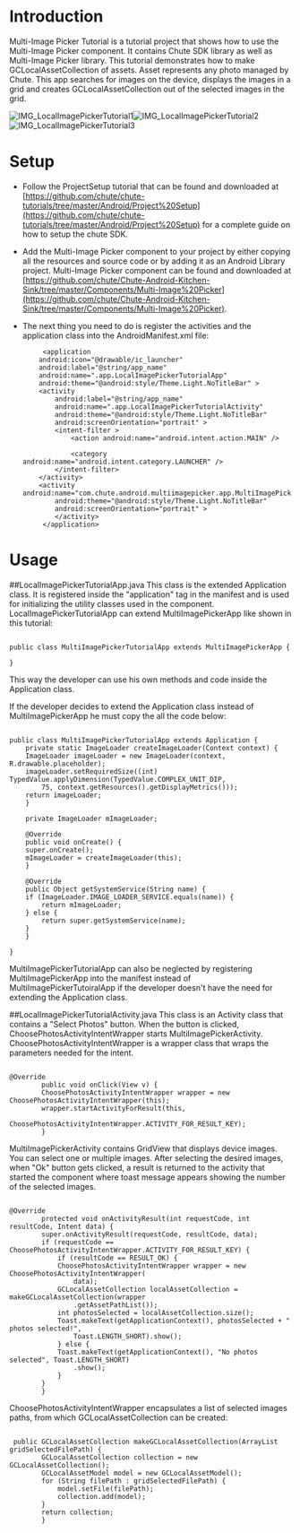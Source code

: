 Introduction
====

Multi-Image Picker Tutorial is a tutorial project that shows how to use the Multi-Image Picker component. It contains Chute SDK library as well as Multi-Image Picker library. 
This tutorial demonstrates how to make GCLocalAssetCollection of assets. Asset represents any photo managed by Chute. This app searches for images on the device, displays the images in a grid and creates GCLocalAssetCollection out of the selected images in the grid.

![IMG_LocalImagePickerTutorial1](https://github.com/chute/chute-tutorials/raw/master/Android/LocalImagePickerTutorial/screenshots/IMG_LocalImagePickerTutorial1.png)![IMG_LocalImagePickerTutorial2](https://github.com/chute/chute-tutorials/raw/master/Android/LocalImagePickerTutorial/screenshots/IMG_LocalImagePickerTutorial2.png)![IMG_LocalImagePickerTutorial3](https://github.com/chute/chute-tutorials/raw/master/Android/LocalImagePickerTutorial/screenshots/IMG_LocalImagePickerTutorial3.png)

Setup
====

* Follow the ProjectSetup tutorial that can be found and downloaded at  
  [https://github.com/chute/chute-tutorials/tree/master/Android/Project%20Setup](https://github.com/chute/chute-tutorials/tree/master/Android/Project%20Setup) for a complete guide on how to setup the chute SDK.
  
* Add the Multi-Image Picker component to your project by either copying all the resources and source code or by adding it as an Android Library project.
  Multi-Image Picker component can be found and downloaded at [https://github.com/chute/Chute-Android-Kitchen-Sink/tree/master/Components/Multi-Image%20Picker](https://github.com/chute/Chute-Android-Kitchen-Sink/tree/master/Components/Multi-Image%20Picker).

* The next thing you need to do is register the activities and the application class into the AndroidManifest.xml file:

    ```
         <application
        android:icon="@drawable/ic_launcher"
        android:label="@string/app_name"
        android:name=".app.LocalImagePickerTutorialApp"
        android:theme="@android:style/Theme.Light.NoTitleBar" >
        <activity
            android:label="@string/app_name"
            android:name=".app.LocalImagePickerTutorialActivity"
            android:theme="@android:style/Theme.Light.NoTitleBar"
            android:screenOrientation="portrait" >
            <intent-filter >
                <action android:name="android.intent.action.MAIN" />

                <category android:name="android.intent.category.LAUNCHER" />
            </intent-filter>
        </activity>
        <activity android:name="com.chute.android.multiimagepicker.app.MultiImagePickerActivity"
            android:theme="@android:style/Theme.Light.NoTitleBar"
            android:screenOrientation="portrait" >
            </activity>
         </application>
    ```

Usage
====

##LocalImagePickerTutorialApp.java 
This class is the extended Application class. It is registered inside the "application" tag in the manifest and is used for initializing the utility classes used in the component.
LocalImagePickerTutorialApp can extend MultiImagePickerApp like shown in this tutorial:

<pre><code>
public class MultiImagePickerTutorialApp extends MultiImagePickerApp {

}
</code></pre>

This way the developer can use his own methods and code inside the Application class. 

If the developer decides to extend the Application class instead of MultiImagePickerApp he must copy the all the code below:

<pre><code>
public class MultiImagePickerTutorialApp extends Application {
    private static ImageLoader createImageLoader(Context context) {
	ImageLoader imageLoader = new ImageLoader(context, R.drawable.placeholder);
	imageLoader.setRequiredSize((int) TypedValue.applyDimension(TypedValue.COMPLEX_UNIT_DIP,
		75, context.getResources().getDisplayMetrics()));
	return imageLoader;
    }

    private ImageLoader mImageLoader;

    @Override
    public void onCreate() {
	super.onCreate();
	mImageLoader = createImageLoader(this);
    }

    @Override
    public Object getSystemService(String name) {
	if (ImageLoader.IMAGE_LOADER_SERVICE.equals(name)) {
	    return mImageLoader;
	} else {
	    return super.getSystemService(name);
	}
    }

}
</code></pre>

MultiImagePickerTutorialApp can also be neglected by registering MultiImagePickerApp into the manifest instead of MultiImagePickerTutoiralApp if the developer doesn't have the need for extending the Application class.
 
##LocalImagePickerTutorialActivity.java 
This class is an Activity class that contains a "Select Photos" button. When the button is clicked, ChoosePhotosActivityIntentWrapper starts MultiImagePickerActivity. ChoosePhotosActivityIntentWrapper is a wrapper class that wraps the parameters needed for the intent.

<pre><code>
@Override
	    public void onClick(View v) {
		ChoosePhotosActivityIntentWrapper wrapper = new ChoosePhotosActivityIntentWrapper(this);
		wrapper.startActivityForResult(this,
			ChoosePhotosActivityIntentWrapper.ACTIVITY_FOR_RESULT_KEY);
	    }
</code></pre>    

MultiImagePickerActivity contains GridView that displays device images. You can select one or multiple images. After selecting the desired images, when "Ok" button gets clicked, a result is returned to the activity that started the component where toast message appears showing the number of the selected images.

<pre><code>
@Override
	    protected void onActivityResult(int requestCode, int resultCode, Intent data) {
		super.onActivityResult(requestCode, resultCode, data);
		if (requestCode == ChoosePhotosActivityIntentWrapper.ACTIVITY_FOR_RESULT_KEY) {
		    if (resultCode == RESULT_OK) {
			ChoosePhotosActivityIntentWrapper wrapper = new ChoosePhotosActivityIntentWrapper(
				data);
			GCLocalAssetCollection localAssetCollection = makeGCLocalAssetCollection(wrapper
				.getAssetPathList());
			int photosSelected = localAssetCollection.size();
			Toast.makeText(getApplicationContext(), photosSelected + " photos selected!",
				Toast.LENGTH_SHORT).show();
		    } else {
			Toast.makeText(getApplicationContext(), "No photos selected", Toast.LENGTH_SHORT)
				.show();
		    }
		}
	    }
</code></pre>

ChoosePhotosActivityIntentWrapper encapsulates a list of selected images paths, from which GCLocalAssetCollection can be created:

<pre><code>
 public GCLocalAssetCollection makeGCLocalAssetCollection(ArrayList<String> gridSelectedFilePath) {
		GCLocalAssetCollection collection = new GCLocalAssetCollection();
		GCLocalAssetModel model = new GCLocalAssetModel();
		for (String filePath : gridSelectedFilePath) {
		    model.setFile(filePath);
		    collection.add(model);
		}
		return collection;
	    }
</code></pre>	     	    
  